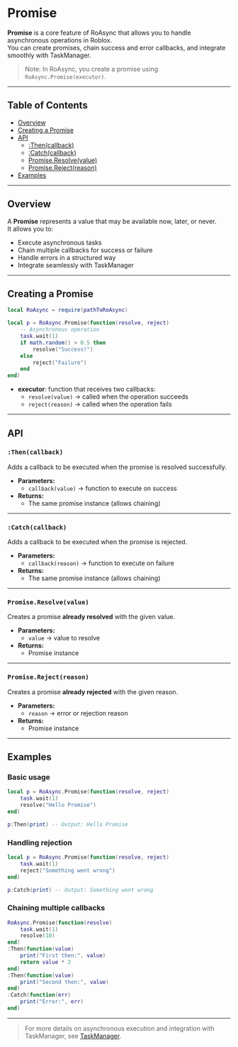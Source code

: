 # Promise
**Promise** is a core feature of RoAsync that allows you to handle asynchronous operations in Roblox.  
You can create promises, chain success and error callbacks, and integrate smoothly with TaskManager.
> Note: In RoAsync, you create a promise using `RoAsync.Promise(executor)`.

---

## Table of Contents

- [Overview](#overview)
- [Creating a Promise](#creating-a-promise)
- [API](#api)
  - [:Then(callback)](#thencallback)
  - [:Catch(callback)](#catchcallback)
  - [Promise.Resolve(value)](#promiseresolvevalue)
  - [Promise.Reject(reason)](#promiserejectreason)
- [Examples](#examples)

---

## Overview
A **Promise** represents a value that may be available now, later, or never.  
It allows you to:
- Execute asynchronous tasks  
- Chain multiple callbacks for success or failure  
- Handle errors in a structured way  
- Integrate seamlessly with TaskManager  

---

## Creating a Promise
```lua
local RoAsync = require(pathToRoAsync)

local p = RoAsync.Promise(function(resolve, reject)
	-- Asynchronous operation
	task.wait(1)
	if math.random() > 0.5 then
		resolve("Success!")
	else
		reject("Failure")
	end
end)
````

* **executor**: function that receives two callbacks:
  * `resolve(value)` → called when the operation succeeds
  * `reject(reason)` → called when the operation fails

---

## API
### `:Then(callback)`
Adds a callback to be executed when the promise is resolved successfully.
* **Parameters:**
  * `callback(value)` → function to execute on success
* **Returns:**
  * The same promise instance (allows chaining)

---

### `:Catch(callback)`
Adds a callback to be executed when the promise is rejected.
* **Parameters:**
  * `callback(reason)` → function to execute on failure
* **Returns:**
  * The same promise instance (allows chaining)

---

### `Promise.Resolve(value)`
Creates a promise **already resolved** with the given value.
* **Parameters:**
  * `value` → value to resolve
* **Returns:**
  * Promise instance

---

### `Promise.Reject(reason)`
Creates a promise **already rejected** with the given reason.
* **Parameters:**
  * `reason` → error or rejection reason
* **Returns:**
  * Promise instance
  
---

## Examples
### Basic usage
```lua
local p = RoAsync.Promise(function(resolve, reject)
	task.wait(1)
	resolve("Hello Promise")
end)

p:Then(print) -- Output: Hello Promise
```

### Handling rejection
```lua
local p = RoAsync.Promise(function(resolve, reject)
	task.wait(1)
	reject("Something went wrong")
end)

p:Catch(print) -- Output: Something went wrong
```

### Chaining multiple callbacks
```lua
RoAsync.Promise(function(resolve)
	task.wait(1)
	resolve(10)
end)
:Then(function(value)
	print("First then:", value)
	return value * 2
end)
:Then(function(value)
	print("Second then:", value)
end)
:Catch(function(err)
	print("Error:", err)
end)
```

---

> For more details on asynchronous execution and integration with TaskManager, see [TaskManager](TaskManager.md).
